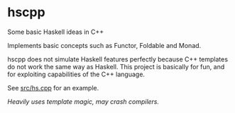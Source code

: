 # hscpp
Some basic Haskell ideas in C++

Implements basic concepts such as Functor, Foldable and Monad.

hscpp does not simulate Haskell features perfectly because C++ templates do not work the same way as Haskell. This project is basically for fun, and for exploiting capabilities of the C++ language.

See [src/hs.cpp](src/hs.cpp) for an example.

*Heavily uses template magic, may crash compilers.*
